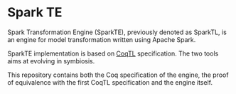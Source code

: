 # Spark TE

Spark Transformation Engine (SparkTE), previously denoted as SparkTL, is an engine for model transformation written using Apache Spark.

SparkTE implementation is based on [CoqTL](https://anonymous.4open.science/r/CoqTL-SLE2021) specification. The two tools aims at evolving in symbiosis.

This repository contains both the Coq specification of the engine, the proof of equivalence with the first CoqTL specification and the engine itself.

